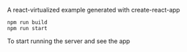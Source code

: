 A react-virtualized example generated with create-react-app
```
npm run build
npm run start
```
To start running the server and see the app
